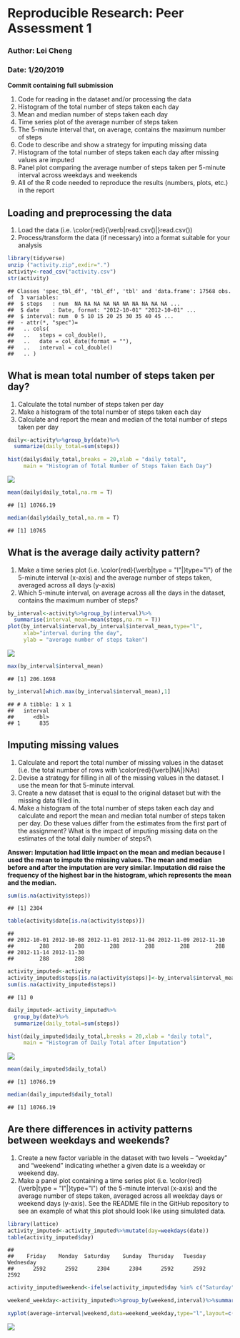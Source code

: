 
# Reproducible Research: Peer Assessment 1
### Author: Lei Cheng
### Date: 1/20/2019

**Commit containing full submission**

1. Code for reading in the dataset and/or processing the data
2. Histogram of the total number of steps taken each day
3. Mean and median number of steps taken each day
4. Time series plot of the average number of steps taken
5. The 5-minute interval that, on average, contains the maximum number of steps
6. Code to describe and show a strategy for imputing missing data
7. Histogram of the total number of steps taken each day after missing values are imputed
8. Panel plot comparing the average number of steps taken per 5-minute interval across weekdays and weekends
9. All of the R code needed to reproduce the results (numbers, plots, etc.) in the report


## Loading and preprocessing the data

1. Load the data (i.e. \color{red}{\verb|read.csv()|}read.csv())
2. Process/transform the data (if necessary) into a format suitable for your analysis

```r
library(tidyverse)
unzip ("activity.zip",exdir=".")
activity<-read_csv("activity.csv")
str(activity)
```

```
## Classes 'spec_tbl_df', 'tbl_df', 'tbl' and 'data.frame':	17568 obs. of  3 variables:
##  $ steps   : num  NA NA NA NA NA NA NA NA NA NA ...
##  $ date    : Date, format: "2012-10-01" "2012-10-01" ...
##  $ interval: num  0 5 10 15 20 25 30 35 40 45 ...
##  - attr(*, "spec")=
##   .. cols(
##   ..   steps = col_double(),
##   ..   date = col_date(format = ""),
##   ..   interval = col_double()
##   .. )
```

## What is mean total number of steps taken per day?

1. Calculate the total number of steps taken per day
2. Make a histogram of the total number of steps taken each day
3. Calculate and report the mean and median of the total number of steps taken per day


```r
daily<-activity%>%group_by(date)%>%
  summarize(daily_total=sum(steps))

hist(daily$daily_total,breaks = 20,xlab = "daily total",
     main = "Histogram of Total Number of Steps Taken Each Day")
```

![](PA1_template_files/figure-html/unnamed-chunk-2-1.png)<!-- -->

```r
mean(daily$daily_total,na.rm = T)
```

```
## [1] 10766.19
```

```r
median(daily$daily_total,na.rm = T)
```

```
## [1] 10765
```



## What is the average daily activity pattern?
1. Make a time series plot (i.e. \color{red}{\verb|type = "l"|}type="l") of the 5-minute interval (x-axis) and the average number of steps taken, averaged across all days (y-axis)
2. Which 5-minute interval, on average across all the days in the dataset, contains the maximum number of steps?


```r
by_interval<-activity%>%group_by(interval)%>%
  summarise(interval_mean=mean(steps,na.rm = T))
plot(by_interval$interval,by_interval$interval_mean,type="l",
     xlab="interval during the day", 
     ylab = "average number of steps taken")
```

![](PA1_template_files/figure-html/unnamed-chunk-3-1.png)<!-- -->

```r
max(by_interval$interval_mean)
```

```
## [1] 206.1698
```

```r
by_interval[which.max(by_interval$interval_mean),1]
```

```
## # A tibble: 1 x 1
##   interval
##      <dbl>
## 1      835
```

## Imputing missing values

1. Calculate and report the total number of missing values in the dataset (i.e. the total number of rows with \color{red}{\verb|NA|}NAs)
2. Devise a strategy for filling in all of the missing values in the dataset. I use the mean for that 5-minute interval.
3. Create a new dataset that is equal to the original dataset but with the missing data filled in.
4. Make a histogram of the total number of steps taken each day and calculate and report the mean and median total number of steps taken per day. Do these values differ from the estimates from the first part of the assignment? What is the impact of imputing missing data on the estimates of the total daily number of steps?\

**Answer: Imputation had little impact on the mean and median because I used the mean to impute the missing values. The mean and median before and after the imputation are very similar. Imputation did raise the frequency of the highest bar in the histogram, which represents the mean and the median.**


```r
sum(is.na(activity$steps))
```

```
## [1] 2304
```

```r
table(activity$date[is.na(activity$steps)])
```

```
## 
## 2012-10-01 2012-10-08 2012-11-01 2012-11-04 2012-11-09 2012-11-10 
##        288        288        288        288        288        288 
## 2012-11-14 2012-11-30 
##        288        288
```

```r
activity_imputed<-activity
activity_imputed$steps[is.na(activity$steps)]<-by_interval$interval_mean
sum(is.na(activity_imputed$steps))
```

```
## [1] 0
```

```r
daily_imputed<-activity_imputed%>%
  group_by(date)%>%
  summarize(daily_total=sum(steps))

hist(daily_imputed$daily_total,breaks = 20,xlab = "daily total",
     main = "Histogram of Daily Total after Imputation")
```

![](PA1_template_files/figure-html/unnamed-chunk-4-1.png)<!-- -->

```r
mean(daily_imputed$daily_total)
```

```
## [1] 10766.19
```

```r
median(daily_imputed$daily_total)
```

```
## [1] 10766.19
```


## Are there differences in activity patterns between weekdays and weekends?
1. Create a new factor variable in the dataset with two levels – “weekday” and “weekend” indicating whether a given date is a weekday or weekend day.
2. Make a panel plot containing a time series plot (i.e. \color{red}{\verb|type = "l"|}type="l") of the 5-minute interval (x-axis) and the average number of steps taken, averaged across all weekday days or weekend days (y-axis). See the README file in the GitHub repository to see an example of what this plot should look like using simulated data.


```r
library(lattice)
activity_imputed<-activity_imputed%>%mutate(day=weekdays(date))
table(activity_imputed$day)
```

```
## 
##    Friday    Monday  Saturday    Sunday  Thursday   Tuesday Wednesday 
##      2592      2592      2304      2304      2592      2592      2592
```

```r
activity_imputed$weekend<-ifelse(activity_imputed$day %in% c("Saturday","Sunday"),"weekend","weekday")  

weekend_weekday<-activity_imputed%>%group_by(weekend,interval)%>%summarise(average=mean(steps))

xyplot(average~interval|weekend,data=weekend_weekday,type="l",layout=c(1,2),ylab = "Number of Steps", xlab="Interval")
```

![](PA1_template_files/figure-html/unnamed-chunk-5-1.png)<!-- -->

